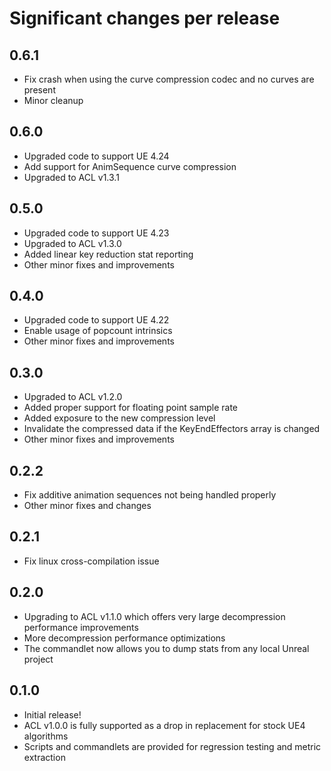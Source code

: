 # Significant changes per release

## 0.6.1

*  Fix crash when using the curve compression codec and no curves are present
*  Minor cleanup

## 0.6.0

*  Upgraded code to support UE 4.24
*  Add support for AnimSequence curve compression
*  Upgraded to ACL v1.3.1

## 0.5.0

*  Upgraded code to support UE 4.23
*  Upgraded to ACL v1.3.0
*  Added linear key reduction stat reporting
*  Other minor fixes and improvements

## 0.4.0

*  Upgraded code to support UE 4.22
*  Enable usage of popcount intrinsics
*  Other minor fixes and improvements

## 0.3.0

*  Upgraded to ACL v1.2.0
*  Added proper support for floating point sample rate
*  Added exposure to the new compression level
*  Invalidate the compressed data if the KeyEndEffectors array is changed
*  Other minor fixes and improvements

## 0.2.2

*  Fix additive animation sequences not being handled properly
*  Other minor fixes and changes

## 0.2.1

*  Fix linux cross-compilation issue

## 0.2.0

*  Upgrading to ACL v1.1.0 which offers very large decompression performance improvements
*  More decompression performance optimizations
*  The commandlet now allows you to dump stats from any local Unreal project

## 0.1.0

*  Initial release!
*  ACL v1.0.0 is fully supported as a drop in replacement for stock UE4 algorithms
*  Scripts and commandlets are provided for regression testing and metric extraction

